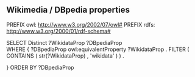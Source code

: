 

## Wikimedia / DBpedia properties 

PREFIX       owl:  <http://www.w3.org/2002/07/owl#>
PREFIX      rdfs:  <http://www.w3.org/2000/01/rdf-schema#>

SELECT Distinct ?WikidataProp ?DBpediaProp  
WHERE
  {
    ?DBpediaProp  owl:equivalentProperty  ?WikidataProp .
                  FILTER ( CONTAINS ( str(?WikidataProp) , 'wikidata' ) ) .
 
  }
ORDER BY  ?DBpediaProp
